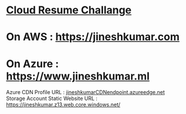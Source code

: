 # [Cloud Resume Challange](https://cloudresumechallenge.dev/)

# On AWS : https://jineshkumar.com
 
# On Azure : https://www.jineshkumar.ml  
Azure CDN Profile URL : [jineshkumarCDNendpoint.azureedge.net](https://jineshkumarcdnendpoint.azureedge.net/)  
Storage Account Static Website URL : https://jineshkumar.z13.web.core.windows.net/
